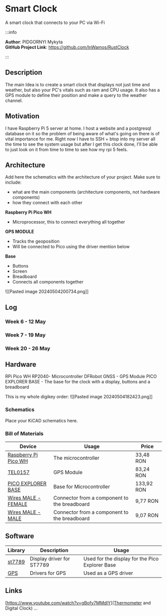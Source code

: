 # Smart Clock
A smart clock that connects to your PC via Wi-Fi

:::info 

**Author**: PIDGORNYI Mykyta \
**GitHub Project Link**: https://github.com/InWamos/RustClock

:::

## Description

The main Idea is to create a smart clock that displays not just time and weather, but also your PC's vitals such as ram and CPU usage. It also has a GPS module to define their position and make a query to the weather channel.  

## Motivation

I have Raspberry Pi 5 server at home. I host a website and a postgresql database on it so the problem of being aware of what's going on there is of vital importance for me. Right now I have to SSH + btop into my server all the time to see the system usage but after I get this clock done, I'll be able to just look on it from time to time to see how my rpi 5 feels. 

## Architecture 

Add here the schematics with the architecture of your project. Make sure to include:
 - what are the main components (architecture components, not hardware components)
 - how they connect with each other

**Raspberry Pi Pico WH**
- Microprocessor, this to connect everything all together

**GPS MODULE**
- Tracks the geoposition
- Will be connected to Pico using the driver mention below

**Base**
- Buttons
- Screen
- Breadboard
- Connects all components together 



![[Pasted image 20240504200734.png]]

## Log

<!-- write every week your progress here -->

### Week 6 - 12 May

### Week 7 - 19 May

### Week 20 - 26 May

## Hardware

RPi Pico WH RP2040- Microcontroller
DFRobot GNSS - GPS Module 
PICO EXPLORER BASE - The base for the clock with a display, buttons and a breadboard 

This is my whole digikey order:
![[Pasted image 20240504182423.png]]

### Schematics

Place your KiCAD schematics here.

### Bill of Materials

<!-- Fill out this table with all the hardware components that you might need.

The format is 
```
| [Device](link://to/device) | This is used ... | [price](link://to/store) |

```

-->

| Device                                                                                                                                         | Usage                                        | Price      |
|-|-|-|
| [Raspberry Pi Pico WH](https://www.digikey.ro/en/products/detail/raspberry-pi/SC0919/18713315?s=N4IgTCBcDaIMoGEAMBOAjCkBdAvkA)                 | The microcontroller                          | 33,48 RON  |
| [TEL0157](https://www.digikey.ro/en/products/detail/dfrobot/TEL0157/18069252?s=N4IgTCBcDaICoFEAyAGAjAVgOwgLoF8g)                               | GPS Module                                   | 83,24 RON  |
| [PICO EXPLORER BASE](https://www.digikey.ro/en/products/detail/pimoroni-ltd/PIM550/13981737?s=N4IgTCBcDaIAoEkCyBWFAGEBdAvkA)                   | Base for Microcontroller                     | 133,92 RON |
| [Wires MALE - FEMALE](https://www.digikey.ro/ro/products/detail/sparkfun-electronics/PRT-12794/5993859?s=N4IgTCBcDaIIwFYBsAOAtIuc0DkAiIAugL5A) | Connector from a component to the breadboard | 9,77 RON   |
| [Wires MALE - MALE](https://www.digikey.ro/ro/products/detail/adafruit-industries-llc/1957/6827090?s=N4IgTCBcDaIIwFYwA4C0cCcA2A7KgcgCIgC6AvkA) | Connector from a component to the breadboard | 9,07 RON   |


## Software

| Library                                                                     | Description               | Usage                                           |
|-|-|-|
| [st7789](https://github.com/almindor/st7789)                                | Display driver for ST7789 | Used for the display for the Pico Explorer Base |
| [GPS](https://wiki.dfrobot.com/SKU_TEL0157_Gravity_GNSS_Positioning_Module) | Drivers for GPS           | Used as a GPS driver                            |

## Links

<!-- Add a few links that inspired you and that you think you will use for your project -->

[https://www.youtube.com/watch?v=gBofy7MMdIY](Thermometer and Digital Clock)
...
